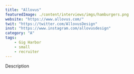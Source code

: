 ```yaml
---
title: "Allovus"
featuredImage: ./content/interviews/imgs/hamburgers.png
website: "https://www.allovus.com/"
twit: "https://twitter.com/AllovusDesign"
inst: "https://www.instagram.com/allovusdesign"
category: "A"
tags:
    - Gig Harbor
    - small
    - recruiter
---
```


Description
